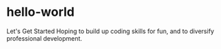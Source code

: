 # hello-world
Let's Get Started
Hoping to build up coding skills for fun, and to diversify professional development. 
